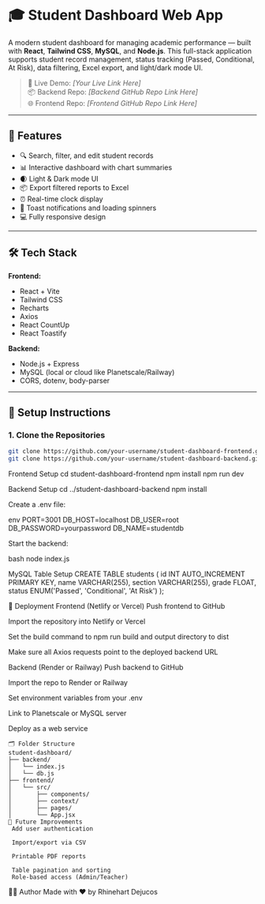 # 🎓 Student Dashboard Web App

A modern student dashboard for managing academic performance — built with **React**, **Tailwind CSS**, **MySQL**, and **Node.js**. This full-stack application supports student record management, status tracking (Passed, Conditional, At Risk), data filtering, Excel export, and light/dark mode UI.

> 🚀 Live Demo: _[Your Live Link Here]_  
> 📦 Backend Repo: _[Backend GitHub Repo Link Here]_  
> 🌐 Frontend Repo: _[Frontend GitHub Repo Link Here]_

---

## 📸 Features

- 🔍 Search, filter, and edit student records  
- 📊 Interactive dashboard with chart summaries  
- 🌒 Light & Dark mode UI  
- 📦 Export filtered reports to Excel  
- ⏰ Real-time clock display  
- 🧪 Toast notifications and loading spinners  
- 💻 Fully responsive design  

---

## 🛠 Tech Stack

**Frontend:**
- React + Vite  
- Tailwind CSS  
- Recharts  
- Axios  
- React CountUp  
- React Toastify  

**Backend:**
- Node.js + Express  
- MySQL (local or cloud like Planetscale/Railway)  
- CORS, dotenv, body-parser  

---

## 🔧 Setup Instructions

### 1. Clone the Repositories

```bash
git clone https://github.com/your-username/student-dashboard-frontend.git
git clone https://github.com/your-username/student-dashboard-backend.git
```

Frontend Setup
cd student-dashboard-frontend
npm install
npm run dev

Backend Setup
cd ../student-dashboard-backend
npm install

Create a .env file:

env
PORT=3001
DB_HOST=localhost
DB_USER=root
DB_PASSWORD=yourpassword
DB_NAME=studentdb

Start the backend:

bash
node index.js

MySQL Table Setup
CREATE TABLE students (
  id INT AUTO_INCREMENT PRIMARY KEY,
  name VARCHAR(255),
  section VARCHAR(255),
  grade FLOAT,
  status ENUM('Passed', 'Conditional', 'At Risk')
);

🚀 Deployment
Frontend (Netlify or Vercel)
Push frontend to GitHub

Import the repository into Netlify or Vercel

Set the build command to npm run build and output directory to dist

Make sure all Axios requests point to the deployed backend URL

Backend (Render or Railway)
Push backend to GitHub

Import the repo to Render or Railway

Set environment variables from your .env

Link to Planetscale or MySQL server

Deploy as a web service
```
🗂 Folder Structure
student-dashboard/
├── backend/
│   └── index.js
│   └── db.js
├── frontend/
│   └── src/
│       ├── components/
│       ├── context/
│       ├── pages/
│       └── App.jsx
🧪 Future Improvements
 Add user authentication

 Import/export via CSV

 Printable PDF reports

 Table pagination and sorting
 Role-based access (Admin/Teacher)
```

👨‍💻 Author
Made with ❤️ by Rhinehart Dejucos
